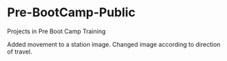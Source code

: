 # Pre-BootCamp-Public
Projects in Pre Boot Camp Training 

Added movement to a station image. Changed image according to direction of travel.

